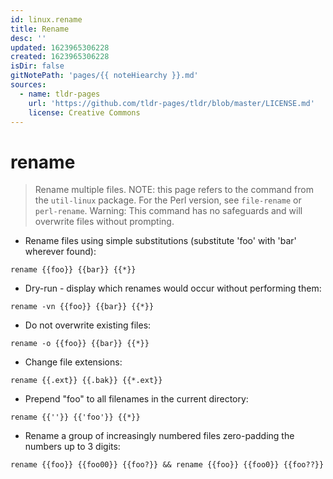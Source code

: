 ```yaml
---
id: linux.rename
title: Rename
desc: ''
updated: 1623965306228
created: 1623965306228
isDir: false
gitNotePath: 'pages/{{ noteHiearchy }}.md'
sources:
  - name: tldr-pages
    url: 'https://github.com/tldr-pages/tldr/blob/master/LICENSE.md'
    license: Creative Commons
---
```

# rename

> Rename multiple files.
> NOTE: this page refers to the command from the `util-linux` package.
> For the Perl version, see `file-rename` or `perl-rename`.
> Warning: This command has no safeguards and will overwrite files without prompting.

- Rename files using simple substitutions (substitute 'foo' with 'bar' wherever found):

`rename {{foo}} {{bar}} {{*}}`

- Dry-run - display which renames would occur without performing them:

`rename -vn {{foo}} {{bar}} {{*}}`

- Do not overwrite existing files:

`rename -o {{foo}} {{bar}} {{*}}`

- Change file extensions:

`rename {{.ext}} {{.bak}} {{*.ext}}`

- Prepend "foo" to all filenames in the current directory:

`rename {{''}} {{'foo'}} {{*}}`

- Rename a group of increasingly numbered files zero-padding the numbers up to 3 digits:

`rename {{foo}} {{foo00}} {{foo?}} && rename {{foo}} {{foo0}} {{foo??}}`

